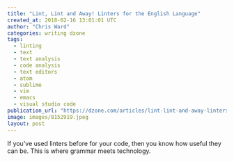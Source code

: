 ```yaml
---
title: "Lint, Lint and Away! Linters for the English Language"
created_at: 2018-02-16 13:01:01 UTC
author: "Chris Ward"
categories: writing dzone
tags:
  - linting
  - text
  - text analysis
  - code analysis
  - text editors
  - atom
  - sublime
  - vim
  - emacs
  - visual studio code
publication_url: "https://dzone.com/articles/lint-lint-and-away-linters-for-the-english-languag"
image: images/8152919.jpeg
layout: post
---
```

If you've used linters before for your code, then you know how useful they can be. This is where grammar meets technology.

